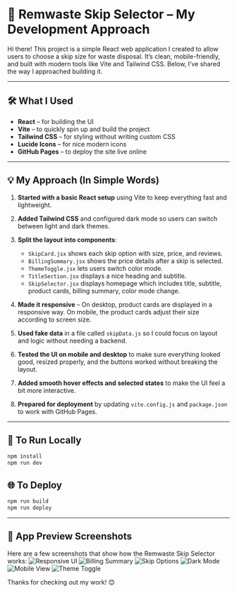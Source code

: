 # 🧱 Remwaste Skip Selector – My Development Approach

Hi there! This project is a simple React web application I created to allow users to choose a skip size for waste disposal. It’s clean, mobile-friendly, and built with modern tools like Vite and Tailwind CSS. Below, I’ve shared the way I approached building it.

---

## 🛠️ What I Used

- **React** – for building the UI
- **Vite** – to quickly spin up and build the project
- **Tailwind CSS** – for styling without writing custom CSS
- **Lucide Icons** – for nice modern icons
- **GitHub Pages** – to deploy the site live online

---

## 💡 My Approach (In Simple Words)

1. **Started with a basic React setup** using Vite to keep everything fast and lightweight.

2. **Added Tailwind CSS** and configured dark mode so users can switch between light and dark themes.

3. **Split the layout into components**:

   - `SkipCard.jsx` shows each skip option with size, price, and reviews.
   - `BillingSummary.jsx` shows the price details after a skip is selected.
   - `ThemeToggle.jsx` lets users switch color mode.
   - `TitleSection.jsx` displays a nice heading and subtitle.
   - `SkipSelector.jsx` displays homepage which includes title, subtitle, product cards, billing summary, color mode change.

4. **Made it responsive** – On desktop, product cards are displayed in a responsive way. On mobile, the product cards adjust their size according to screen size.

5. **Used fake data** in a file called `skipData.js` so I could focus on layout and logic without needing a backend.

6. **Tested the UI on mobile and desktop** to make sure everything looked good, resized properly, and the buttons worked without breaking the layout.

7. **Added smooth hover effects and selected states** to make the UI feel a bit more interactive.

8. **Prepared for deployment** by updating `vite.config.js` and `package.json` to work with GitHub Pages.

---

## 🚀 To Run Locally

```bash
npm install
npm run dev
```

## 🌐 To Deploy

```bash
npm run build
npm run deploy
```

---

## 🧩 App Preview Screenshots

Here are a few screenshots that show how the Remwaste Skip Selector works:
![Responsive UI](https://github.com/user-attachments/assets/b0291b72-7363-42c3-a021-e0fbb80b1be5)
![Billing Summary](https://github.com/user-attachments/assets/5c896684-c0fb-410e-a46b-a3d1a0175a82)
![Skip Options](https://github.com/user-attachments/assets/e4df69ca-ac05-47f5-8c15-fd4f457c12d6)
![Dark Mode](https://github.com/user-attachments/assets/a862bc0c-1515-4a45-ae41-d073abe77e85)
![Mobile View](https://github.com/user-attachments/assets/0dd189fd-4c42-4900-93cd-d845e49dd18d)
![Theme Toggle](https://github.com/user-attachments/assets/6dbd3b04-b6bd-4d78-a7c0-d666f8f6d43a)

Thanks for checking out my work! 😊
